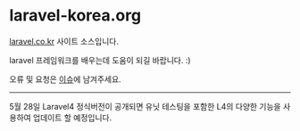 # laravel-korea.org

[laravel.co.kr](http://laravel.co.kr) 사이트 소스입니다.

laravel 프레임워크를 배우는데 도움이 되길 바랍니다. :)

오류 및 요청은 [이슈](https://github.com/thisiskaden/laravel-korea/issues)에 남겨주세요.

----

5월 28일 Laravel4 정식버전이 공개되면 유닛 테스팅을 포함한 L4의 다양한 기능을 사용하여 업데이트 할 예정입니다.